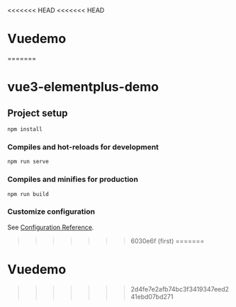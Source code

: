 <<<<<<< HEAD
<<<<<<< HEAD
# Vuedemo
=======
# vue3-elementplus-demo

## Project setup
```
npm install
```

### Compiles and hot-reloads for development
```
npm run serve
```

### Compiles and minifies for production
```
npm run build
```

### Customize configuration
See [Configuration Reference](https://cli.vuejs.org/config/).
>>>>>>> 6030e6f (first)
=======
# Vuedemo
>>>>>>> 2d4fe7e2afb74bc3f3419347eed241ebd07bd271
